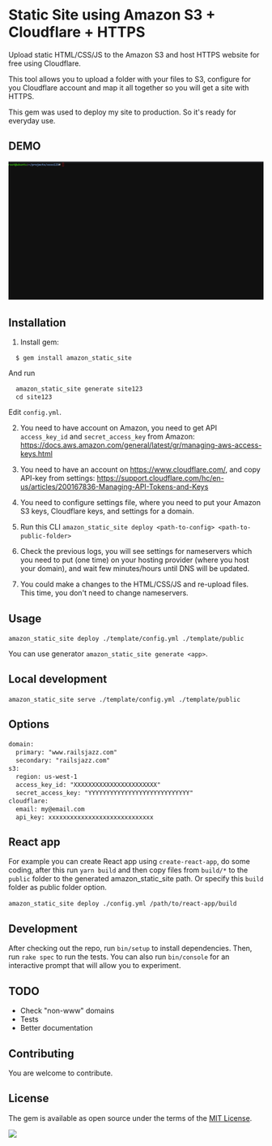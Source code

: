 # Static Site using Amazon S3 + Cloudflare + HTTPS

Upload static HTML/CSS/JS to the Amazon S3 and host HTTPS website for free using Cloudflare.

This tool allows you to upload a folder with your files to S3, configure for you Cloudflare account and map it all together so you will get a site with HTTPS.

This gem was used to deploy my site to production. So it's ready for everyday use.

## DEMO

![demo upload file to s3](/docs/amazon_static_site.gif)

## Installation

1. Install gem:

```
  $ gem install amazon_static_site
```  
    
  And run 

```
  amazon_static_site generate site123
  cd site123
```
  
  Edit `config.yml`.
    
2. You need to have account on Amazon, you need to get API `access_key_id` and `secret_access_key` from Amazon: https://docs.aws.amazon.com/general/latest/gr/managing-aws-access-keys.html

3. You need to have an account on https://www.cloudflare.com/, and copy API-key from settings: https://support.cloudflare.com/hc/en-us/articles/200167836-Managing-API-Tokens-and-Keys

4. You need to configure settings file, where you need to put your Amazon S3 keys, Cloudflare keys, and settings for a domain.

5. Run this CLI `amazon_static_site deploy <path-to-config> <path-to-public-folder>`

6. Check the previous logs, you will see settings for nameservers which you need to put (one time) on your hosting provider (where you host your domain), and wait few minutes/hours until DNS will be updated.

7. You could make a changes to the HTML/CSS/JS and re-upload files. This time, you don't need to change nameservers.

## Usage

`amazon_static_site deploy ./template/config.yml ./template/public`

You can use generator `amazon_static_site generate <app>`.

## Local development

`amazon_static_site serve ./template/config.yml ./template/public`

## Options

```
domain:
  primary: "www.railsjazz.com"
  secondary: "railsjazz.com"
s3:
  region: us-west-1
  access_key_id: "XXXXXXXXXXXXXXXXXXXXXXX"
  secret_access_key: "YYYYYYYYYYYYYYYYYYYYYYYYYYYY"
cloudflare:
  email: my@email.com
  api_key: xxxxxxxxxxxxxxxxxxxxxxxxxxxxx
```

## React app

For example you can create React app using `create-react-app`, do some coding, after this run `yarn build` and then copy files from `build/*` to the `public` folder to the generated amazon_static_site path. Or specify this `build` folder as public folder option.

`amazon_static_site deploy ./config.yml /path/to/react-app/build`

## Development

After checking out the repo, run `bin/setup` to install dependencies. Then, run `rake spec` to run the tests. You can also run `bin/console` for an interactive prompt that will allow you to experiment.

## TODO

- Check "non-www" domains
- Tests
- Better documentation

## Contributing

You are welcome to contribute.

## License

The gem is available as open source under the terms of the [MIT License](https://opensource.org/licenses/MIT).

[<img src="https://github.com/igorkasyanchuk/rails_time_travel/blob/main/docs/more_gems.png?raw=true"
/>](https://www.railsjazz.com/)
